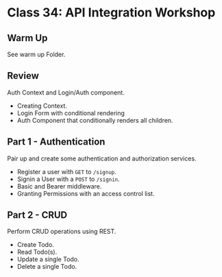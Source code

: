 # Class 34: API Integration Workshop

## Warm Up

See warm up Folder.

## Review

Auth Context and Login/Auth component.
* Creating Context.
* Login Form with conditional rendering
* Auth Component that conditionally renders all children.

## Part 1 - Authentication

Pair up and create some authentication and authorization services.

* Register a user with `GET` to `/signup`.
* Signin a User with a `POST` to `/signin`.
* Basic and Bearer middleware.
* Granting Permissions with an access control list.

## Part 2 - CRUD

Perform CRUD operations using REST.

* Create Todo.
* Read Todo(s).
* Update a single Todo.
* Delete a single Todo.
